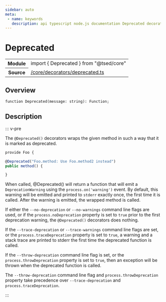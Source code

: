 ```yaml
---
sidebar: auto
meta:
 - name: keywords
   description: api typescript node.js documentation Deprecated decorator
---
```

# Deprecated <Badge text="Decorator" type="decorator"/>
<!-- Summary -->
<section class="symbol-info"><table class="is-full-width"><tbody><tr><th>Module</th><td><div class="lang-typescript"><span class="token keyword">import</span> { Deprecated }&nbsp;<span class="token keyword">from</span>&nbsp;<span class="token string">"@tsed/core"</span></div></td></tr><tr><th>Source</th><td><a href="https://github.com/Romakita/ts-express-decorators/blob/v4.30.0/src//core/decorators/deprecated.ts#L0-L0">/core/decorators/deprecated.ts</a></td></tr></tbody></table></section>

<!-- Overview -->
## Overview


<pre><code class="typescript-lang ">function <span class="token function">Deprecated</span><span class="token punctuation">(</span>message<span class="token punctuation">:</span> <span class="token keyword">string</span><span class="token punctuation">)</span><span class="token punctuation">:</span> Function<span class="token punctuation">;</span></code></pre>



<!-- Description -->
## Description

::: v-pre

The `@Deprecated()` decorators wraps the given method in such a way that it is marked as deprecated.

```typescript
provide Foo {

@Deprecated("Foo.method: Use Foo.method2 instead")
public method() {

}
```

When called, @Deprecated() will return a function that will emit a `DeprecationWarning` using the `process.on('warning')` event.
By default, this warning will be emitted and printed to `stderr` exactly once, the first time it is called. After the warning is emitted, the wrapped method is called.

If either the `--no-deprecation` or `--no-warnings` command line flags are used, or if the `process.noDeprecation`
property is set to `true` prior to the first deprecation warning, the `@Deprecated()` decorators does nothing.

If the `--trace-deprecation` or `--trace-warnings` command line flags are set, or the `process.traceDeprecation`
property is set to `true`, a warning and a stack trace are printed to stderr the first time the deprecated function is called.

If the `--throw-deprecation` command line flag is set, or the `process.throwDeprecation` property is set to `true`,
then an exception will be thrown when the deprecated function is called.

The `--throw-deprecation` command line flag and `process.throwDeprecation` property take precedence over `--trace-deprecation`
and `process.traceDeprecation`.


:::